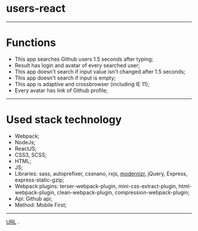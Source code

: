 # users-react
---
# Functions
- This app searches Github users 1.5 seconds after typing;
- Result has login and avatar of every searched user;
- This app doesn't search if input value isn't changed after 1.5 seconds;
- This app doesn't search if input is empty;
- This app is adaptive and crossbrowser (including IE 11);
- Every avatar has link of Github profile;
---

# Used stack technology 
- Webpack;
- NodeJs;
- ReactJS;
- CSS3, SCSS;
- HTML;
- JS;
- Libraries: sass, autoprefixer, cssnano, rxjs, [modernizr](https://modernizr.com/download?setclasses), jQuery, Express, express-static-gzip;
- Webpack plugins: terser-webpack-plugin, mini-css-extract-plugin, html-webpack-plugin, clean-webpack-plugin, compression-webpack-plugin;
- Api: Github api;
- Method: Mobile First;
---
[URL](https://luxurious-outgoing-emmental.glitch.me/) .